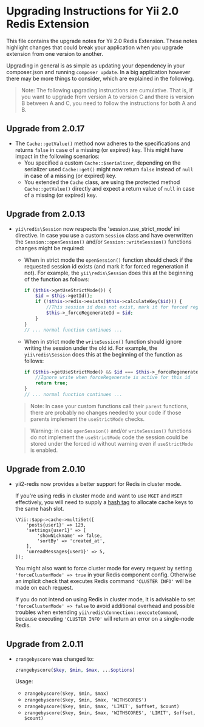 # Upgrading Instructions for Yii 2.0 Redis Extension

This file contains the upgrade notes for Yii 2.0 Redis Extension. These notes highlight changes that
could break your application when you upgrade extension from one version to another.

Upgrading in general is as simple as updating your dependency in your composer.json and
running `composer update`. In a big application however there may be more things to consider,
which are explained in the following.

> Note: The following upgrading instructions are cumulative. That is,
if you want to upgrade from version A to version C and there is
version B between A and C, you need to follow the instructions
for both A and B.

Upgrade from 2.0.17
------------------

* The `Cache::getValue()` method now adheres to the specifications and returns `false` in case of a missing 
  (or expired) key. This might have impact in the following scenarios:  
  * You specified a custom `Cache::$serializer`, depending on the serializer used `Cache::get()` might now 
    return `false` instead of `null` in case of a missing (or expired) key.
  * You extended the `Cache` class, are using the protected method `Cache::getValue()` directly and expect 
    a return value of `null` in case of a missing (or expired) key.

Upgrade from 2.0.13
------------------

* `yii\redis\Session` now respects the 'session.use_strict_mode' ini directive.
  In case you use a custom `Session` class and have overwritten the `Session::openSession()` and/or 
  `Session::writeSession()` functions changes might be required:
  * When in strict mode the `openSession()` function should check if the requested session id exists
    (and mark it for forced regeneration if not).
    For example, the `yii\redis\Session` does this at the beginning of the function as follows:
    ```php
    if ($this->getUseStrictMode()) {
        $id = $this->getId();
        if (!$this->redis->exists($this->calculateKey($id))) {
            //This session id does not exist, mark it for forced regeneration
            $this->_forceRegenerateId = $id;
        }
    }
    // ... normal function continues ...
    ``` 
  * When in strict mode the `writeSession()` function should ignore writing the session under the old id.
    For example, the `yii\redis\Session` does this at the beginning of the function as follows:
    ```php
    if ($this->getUseStrictMode() && $id === $this->_forceRegenerateId) {
        //Ignore write when forceRegenerate is active for this id
        return true;
    }
    // ... normal function continues ...
    ```
  > Note: In case your custom functions call their `parent` functions, there are probably no changes needed to your 
    code if those parents implement the `useStrictMode` checks.

  > Warning: in case `openSession()` and/or `writeSession()` functions do not implement the `useStrictMode` code
    the session could be stored under the forced id without warning even if `useStrictMode` is enabled.


Upgrade from 2.0.10
------------------

* yii2-redis now provides a better support for Redis in cluster mode.
  
  If you're using redis in cluster mode and want to use `MGET` and `MSET` effectively, you will need to supply a
  [hash tag](https://redis.io/topics/cluster-spec#keys-hash-tags) to allocate cache keys to the same hash slot.
  ```
  \Yii::$app->cache->multiSet([
      'posts{user1}' => 123,
      'settings{user1}' => [
          'showNickname' => false,
          'sortBy' => 'created_at',
      ],
      'unreadMessages{user1}' => 5,
  ]);
  ```
  
  You might also want to force cluster mode for every request by setting `'forceClusterMode' => true` in your Redis component config. Otherwise an implicit check that executes Redis command `'CLUSTER INFO'` will be made on each request.
  
  If you do not intend on using Redis in cluster mode, it is advisable to set `'forceClusterMode' => false` to avoid additional overhead and possible troubles when extending `yii\redis\Connection::executeCommand`, because executing `'CLUSTER INFO'` will return an error on a single-node Redis.


Upgrade from 2.0.11
-------------------

* `zrangebyscore` was changed to:
  
  ```php
  zrangebyscore($key, $min, $max, ...$options)
  ```
  
  Usage:
  
  - `zrangebyscore($key, $min, $max)`
  - `zrangebyscore($key, $min, $max, 'WITHSCORES')`
  - `zrangebyscore($key, $min, $max, 'LIMIT', $offset, $count)`
  - `zrangebyscore($key, $min, $max, 'WITHSCORES', 'LIMIT', $offset, $count)`
